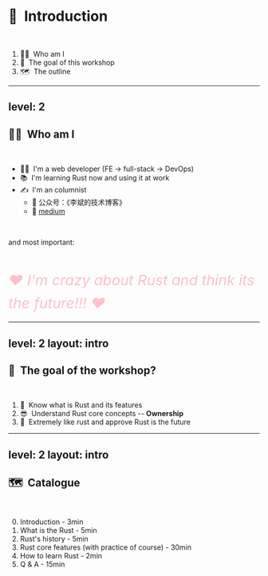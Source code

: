 # 👋 &nbsp;Introduction

<br/>

<v-clicks>

1. 🧑‍💻 &nbsp;Who am I
2. 🎯 &nbsp;The goal of this workshop 
3. 🗺️ &nbsp;The outline 

</v-clicks>

<!--
    Part 0: Introduction
-->

---
level: 2
---

## 🧑‍💻 &nbsp;Who am I

<br />

<v-clicks>

* 👨‍💻 &nbsp;I'm a web developer (FE -> full-stack -> DevOps)
* 📚 &nbsp;I'm learning Rust now and using it at work
* ✍️  &nbsp;I'm an columnist
    * 🔗 公众号：《李斌的技术博客》
    * 🔗 [medium](https://medium.com/@libinfs1)

</v-clicks>

<br/>

<v-click>

and most important:

</v-click>

<br/>

<v-click>

<i style="font-size: 1.8rem; line-height: 1.6; color: pink;">❤️  I'm crazy about Rust and think its the future!!! ❤️ </i>

</v-click>

<!--
    Part 0.1: Who am I
    I'm not an expert for Rust
-->

---
level: 2
layout: intro 
---

## 🎯 &nbsp;The goal of the workshop?

<br/>

<v-clicks>

1. 🤔 &nbsp;Know what is Rust and its features
2. 😎 &nbsp;Understand Rust core concepts -- **Ownership**
3. 🥰 &nbsp;Extremely like rust and approve Rust is the future

</v-clicks>

<!--
    Part 0.2: The goal of the workshop
-->

---
level: 2
layout: intro
---

## 🗺️ &nbsp;Catalogue

<br/>

0. Introduction - 3min
1. What is the Rust - 5min
2. Rust's history - 5min
3. Rust core features (with practice of course) - 30min
4. How to learn Rust - 2min
5. Q & A - 15min

<!--
    Part 0.3: Catalogue
-->
